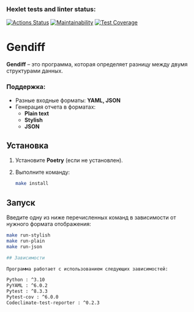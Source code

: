 ### Hexlet tests and linter status:
[![Actions Status](https://github.com/Gamabyta24/python-project-50/actions/workflows/hexlet-check.yml/badge.svg)](https://github.com/Gamabyta24/python-project-50/actions)
[![Maintainability](https://api.codeclimate.com/v1/badges/64cbc6d8086ea5653313/maintainability)](https://codeclimate.com/github/Gamabyta24/python-project-50/maintainability)
[![Test Coverage](https://api.codeclimate.com/v1/badges/64cbc6d8086ea5653313/test_coverage)](https://codeclimate.com/github/Gamabyta24/python-project-50/test_coverage)


# Gendiff

**Gendiff** – это программа, которая определяет разницу между двумя структурами данных.  

###  Поддержка:
- Разные входные форматы: **YAML, JSON**
- Генерация отчета в форматах:  
  - **Plain text**  
  - **Stylish**  
  - **JSON**  

##  Установка

1. Установите **Poetry** (если не установлен).
2. Выполните команду:

   ```sh
   make install

## Запуск

Введите одну из ниже перечисленных команд в зависимости от нужного формата отображения:

   ```sh
   make run-stylish
   make run-plain
   make run-json

## Зависимости

Программа работает с использованием следующих зависимостей:

Python : ^3.10
PyYAML : ^6.0.2
Pytest : ^8.3.3
Pytest-cov : ^6.0.0
Codeclimate-test-reporter : ^0.2.3
